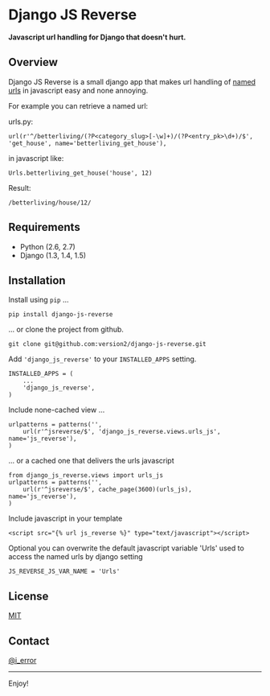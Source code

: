 Django JS Reverse
=================

**Javascript url handling for Django that doesn't hurt.**

## Overview

Django JS Reverse is a small django app that makes url handling of [named urls](https://docs.djangoproject.com/en/dev/topics/http/urls/#naming-url-patterns) in javascript easy and none annoying.

For example you can retrieve a named url:

urls.py:

    url(r'^/betterliving/(?P<category_slug>[-\w]+)/(?P<entry_pk>\d+)/$', 'get_house', name='betterliving_get_house'),

in javascript like:

    Urls.betterliving_get_house('house', 12)

Result:

    /betterliving/house/12/


## Requirements

* Python (2.6, 2.7)
* Django (1.3, 1.4, 1.5)

## Installation

Install using `pip` ...

    pip install django-js-reverse

... or clone the project from github.

    git clone git@github.com:version2/django-js-reverse.git

Add `'django_js_reverse'` to your `INSTALLED_APPS` setting.

    INSTALLED_APPS = (
        ...
        'django_js_reverse',        
    )

Include none-cached view ...

    urlpatterns = patterns('',
        url(r'^jsreverse/$', 'django_js_reverse.views.urls_js', name='js_reverse'),
    )

... or a cached one that delivers the urls javascript

    from django_js_reverse.views import urls_js
    urlpatterns = patterns('',
        url(r'^jsreverse/$', cache_page(3600)(urls_js), name='js_reverse'),
    )
    
Include javascript in your template

    <script src="{% url js_reverse %}" type="text/javascript"></script>

Optional you can overwrite the default javascript variable 'Urls' used to access the named urls by django setting

    JS_REVERSE_JS_VAR_NAME = 'Urls'


## License

[MIT](https://raw.github.com/version2/django-js-reverse/development/LICENSE)

## Contact

[@i_error](https://twitter.com/i_error)

---
Enjoy!